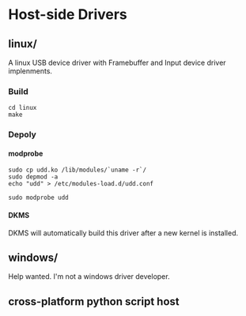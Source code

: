 # Host-side Drivers

## linux/

A linux USB device driver with Framebuffer and Input device driver implenments.

### Build
```
cd linux
make
```

### Depoly

#### modprobe
```
sudo cp udd.ko /lib/modules/`uname -r`/
sudo depmod -a
echo "udd" > /etc/modules-load.d/udd.conf

sudo modprobe udd
```
#### DKMS

DKMS will automatically build this driver after a new kernel is installed.

## windows/

Help wanted. I'm not a windows driver developer.

## cross-platform python script host
